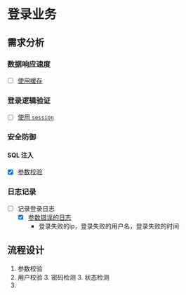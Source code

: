 # 登录业务
## 需求分析
### 数据响应速度
- [ ] [使用缓存](../../../../dao)
### 登录逻辑验证
- [ ] [使用 `session`](../../../../dao)
### 安全防御
#### SQL 注入
- [x] [参数校验](filter.go)
### 日志记录
- [ ] 记录登录日志
  - [x] [参数错误的日志](filter.go)
    - 登录失败的ip，登录失败的用户名，登录失败的时间
## 流程设计
1. 参数校验
2. 用户校验
   3. 密码检测
   3. 状态检测
4. 